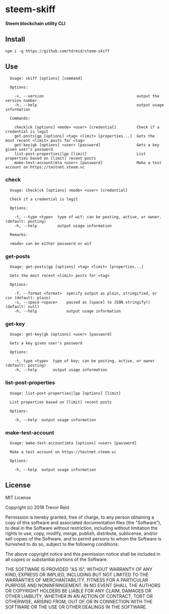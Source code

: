 # steem-skiff
__Steem blockchain utility CLI__

## Install

```
npm i -g https://github.com/tdreid/steem-skiff

```

## Use

```
  Usage: skiff [options] [command]

  Options:

    -v, --version                                         output the version number
    -h, --help                                            output usage information

  Commands:

    check|ck [options] <mode> <user> [credential]         Check if a credential is legit
    get-posts|gp [options] <tag> <limit> [properties...]  Gets the most recent <limit> posts for <tag>
    get-key|gk [options] <user> [password]                Gets a key given user's password
    list-post-properties|lpp [limit]                      List properties based on [limit] recent posts
    make-test-account|mta <user> [password]               Make a test account on https://testnet.steem.vc
```    
    
### check

```
  Usage: check|ck [options] <mode> <user> [credential]

  Check if a credential is legit

  Options:

    -t, --type <type>  type of wif; can be posting, active, or owner. (default: posting)
    -h, --help         output usage information

  Remarks:
       
  <mode> can be either password or wif
```

### get-posts    

```
  Usage: get-posts|gp [options] <tag> <limit> [properties...]

  Gets the most recent <limit> posts for <tag>

  Options:

    -f, --format <format>  specify output as plain, stringified, or csv (default: plain)
    -s, --space <space>    passed as [space] to JSON.stringify() (default: null)
    -h, --help             output usage information
```

### get-key

```
  Usage: get-key|gk [options] <user> [password]

  Gets a key given user's password

  Options:

    -t, type <type>  type of key; can be posting, active, or owner (default: posting)
    -h, --help       output usage information
```

### list-post-properties

```
  Usage: list-post-properties|lpp [options] [limit]

  List properties based on [limit] recent posts

  Options:

    -h, --help  output usage information
```

### make-test-account

```
  Usage: make-test-account|mta [options] <user> [password]

  Make a test account on https://testnet.steem.vc

  Options:

    -h, --help  output usage information
```

## License

MIT License

Copyright (c) 2018 Trevor Reid

Permission is hereby granted, free of charge, to any person obtaining a copy
of this software and associated documentation files (the "Software"), to deal
in the Software without restriction, including without limitation the rights
to use, copy, modify, merge, publish, distribute, sublicense, and/or sell
copies of the Software, and to permit persons to whom the Software is
furnished to do so, subject to the following conditions:

The above copyright notice and this permission notice shall be included in all
copies or substantial portions of the Software.

THE SOFTWARE IS PROVIDED "AS IS", WITHOUT WARRANTY OF ANY KIND, EXPRESS OR
IMPLIED, INCLUDING BUT NOT LIMITED TO THE WARRANTIES OF MERCHANTABILITY,
FITNESS FOR A PARTICULAR PURPOSE AND NONINFRINGEMENT. IN NO EVENT SHALL THE
AUTHORS OR COPYRIGHT HOLDERS BE LIABLE FOR ANY CLAIM, DAMAGES OR OTHER
LIABILITY, WHETHER IN AN ACTION OF CONTRACT, TORT OR OTHERWISE, ARISING FROM,
OUT OF OR IN CONNECTION WITH THE SOFTWARE OR THE USE OR OTHER DEALINGS IN THE
SOFTWARE.
